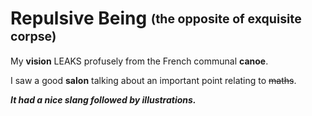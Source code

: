 # Repulsive Being <sub><sup>(the opposite of exquisite corpse)</sup></sub>

My **vision** LEAKS profusely from the French communal **canoe**. 

I saw a good **salon** talking about an important point relating to ~~maths~~.

***It had a nice slang followed by *illustrations*.***